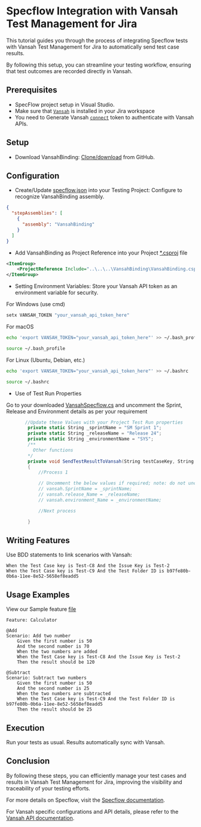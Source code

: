 # Specflow Integration with Vansah Test Management for Jira

This tutorial guides you through the process of integrating Specflow tests with Vansah Test Management for Jira to automatically send test case results. 

By following this setup, you can streamline your testing workflow, ensuring that test outcomes are recorded directly in Vansah.

## Prerequisites
- SpecFlow project setup in Visual Studio.
- Make sure that [`Vansah`](https://marketplace.atlassian.com/apps/1224250/vansah-test-management-for-jira?tab=overview&hosting=cloud) is installed in your Jira workspace
- You need to Generate Vansah [`connect`](https://docs.vansah.com/docs-base/generate-a-vansah-api-token-from-jira-cloud/) token to authenticate with Vansah APIs.

## Setup
- Download VansahBinding: [Clone/download](https://github.com/testpointcorp/specflow-vansah/tree/prod/VansahBinding) from GitHub.

## Configuration
- Create/Update [specflow.json](/.NET%20Examples/SpecFlowCalculator/SpecFlowCalculator.Specs/specflow.json) into your Testing Project: Configure to recognize VansahBinding assembly.
```json
{
  "stepAssemblies": [
    {
      "assembly": "VansahBinding"
    }
  ]
}
```
- Add VansahBinding as Project Reference into your Project [*.csproj](/.NET%20Examples/SpecFlowCalculator/SpecFlowCalculator.Specs/SpecFlowCalculator.Specs.csproj) file
```xml
<ItemGroup>
    <ProjectReference Include="..\..\..\VansahBinding\VansahBinding.csproj" />
</ItemGroup>
```
- Setting Environment Variables: Store your Vansah API token as an environment variable for security. 

For Windows (use cmd)
```cmd
setx VANSAH_TOKEN "your_vansah_api_token_here"

```
For macOS
```bash
echo 'export VANSAH_TOKEN="your_vansah_api_token_here"' >> ~/.bash_profile

source ~/.bash_profile

```
For Linux (Ubuntu, Debian, etc.)
```bash
echo 'export VANSAH_TOKEN="your_vansah_api_token_here"' >> ~/.bashrc

source ~/.bashrc

``` 
- Use of Test Run Properties
  
 Go to your downloaded [VansahSpecflow.cs](/VansahBinding/VansahSpecflow.cs) and uncomment the Sprint, Release and Environment details as per your requirement
```csharp
       //Update these Values with your Project Test Run properties
        private static String _sprintName = "SM Sprint 1";
        private static String _releaseName = "Release 24";
        private static String _environmentName = "SYS";
        /**
          Other functions
        */       
        private void SendTestResultToVansah(String testCaseKey, String result)
        {
            //Process 1

            // Uncomment the below values if required; note: do not uncomment if not used.
            // vansah.SprintName = _sprintName;
            // vansah.release_Name = _releaseName;
            // vansah.environment_Name = _environmentName;

            //Next process

        }
```
## Writing Features
Use BDD statements to link scenarios with Vansah:
```gherkin
When the Test Case key is Test-C8 And the Issue Key is Test-2
When the Test Case key is Test-C9 And the Test Folder ID is b97fe80b-0b6a-11ee-8e52-5658ef8eadd5
```
## Usage Examples
View our Sample feature [file](/.NET%20Examples/SpecFlowCalculator/SpecFlowCalculator.Specs/Features/Calculator.feature)
```gherkin
Feature: Calculator

@Add
Scenario: Add two number
	Given the first number is 50
	And the second number is 70
	When the two numbers are added
	When the Test Case key is Test-C8 And the Issue Key is Test-2
	Then the result should be 120

@Subtract
Scenario: Subtract two numbers
	Given the first number is 50
	And the second number is 25
	When the two numbers are subtracted
	When the Test Case key is Test-C9 And the Test Folder ID is b97fe80b-0b6a-11ee-8e52-5658ef8eadd5
	Then the result should be 25
```
## Execution
Run your tests as usual. Results automatically sync with Vansah.

## Conclusion
By following these steps, you can efficiently manage your test cases and results in Vansah Test Management for Jira, improving the visibility and traceability of your testing efforts.

For more details on Specflow, visit the [Specflow documentation](https://docs.specflow.org/projects/specflow/en/latest/Bindings/Use-Bindings-from-External-Assemblies.html). 

For Vansah specific configurations and API details, please refer to the [Vansah API documentation](https://apidoc.vansah.com/).
